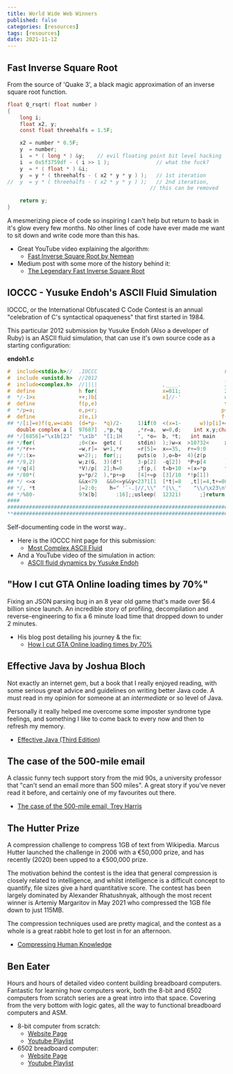 ```yaml
---
title: World Wide Web Winners
published: false
categories: [resources]
tags: [resources]
date: 2021-11-12
---
```



## Fast Inverse Square Root

From the source of 'Quake 3', a black magic approximation of an inverse square
root function. 

```c
float Q_rsqrt( float number )
{
    long i;
    float x2, y;
    const float threehalfs = 1.5F;

    x2 = number * 0.5F;
    y  = number;
    i  = * ( long * ) &y;    // evil floating point bit level hacking
    i  = 0x5f3759df - ( i >> 1 );               // what the fuck? 
    y  = * ( float * ) &i;
    y  = y * ( threehalfs - ( x2 * y * y ) );   // 1st iteration
//  y  = y * ( threehalfs - ( x2 * y * y ) );   // 2nd iteration,
                                              // this can be removed

    return y;
}

```

A mesmerizing piece of code so inspiring I can't help but return to bask in it's
glow every few months. No other lines of code have ever made me want to sit down
and write code more than this has.

- Great YouTube video explaining the algorithm:
	- [Fast Inverse Square Root by Nemean](https://youtu.be/p8u_k2LIZyo "Nemean on
  Youtube")
- Medium post with some more of the history behind it:
  - [The Legendary Fast Inverse Square Root](https://medium.com/hard-mode/the-legendary-fast-inverse-square-root-e51fee3b49d9)


## IOCCC - Yusuke Endoh's ASCII Fluid Simulation
IOCCC, or the International Obfuscated C Code Contest is an annual "celebration
of C's syntactical opaqueness" that first started in 1984.

This particular 2012 submission by Yusuke Endoh (Also a developer of Ruby) is an
ASCII fluid simulation, that can use it's own source code as a starting
configuration:

**endoh1.c**
```c
#  include<stdio.h>//  .IOCCC                                         Fluid-  #
#  include <unistd.h>  //2012                                         _Sim!_  #
#  include<complex.h>  //||||                     ,____.              IOCCC-  #
#  define              h for(                     x=011;              2012/*  #
#  */-1>x              ++;)b[                     x]//-'              winner  #
#  define              f(p,e)                                         for(/*  #
#  */p=a;              e,p<r;                                        p+=5)//  #
#  define              z(e,i)                                        f(p,p/*  #
## */[i]=e)f(q,w=cabs  (d=*p-  *q)/2-     1)if(0  <(x=1-      w))p[i]+=w*/// ##
   double complex a [  97687]  ,*p,*q     ,*r=a,  w=0,d;    int x,y;char b/* ##
## */[6856]="\x1b[2J"  "\x1b"  "[1;1H     ", *o=  b, *t;   int main   (){/** ##
## */for(              ;0<(x=  getc (     stdin)  );)w=x  >10?32<     x?4[/* ##
## */*r++              =w,r]=  w+1,*r     =r[5]=  x==35,  r+=9:0      ,w-I/* ##
## */:(x=              w+2);;  for(;;     puts(o  ),o=b+  4){z(p      [1]*/* ##
## */9,2)              w;z(G,  3)(d*(     3-p[2]  -q[2])  *P+p[4      ]*V-/* ##
## */q[4]              *V)/p[  2];h=0     ;f(p,(  t=b+10  +(x=*p      *I)+/* ##
## */80*(              y=*p/2  ),*p+=p    [4]+=p  [3]/10  *!p[1])     )x=0/* ##
## */ <=x              &&x<79   &&0<=y&&y<23?1[1  [*t|=8   ,t]|=4,t+=80]=1/* ##
## */, *t              |=2:0;    h=" '`-.|//,\\"  "|\\_"    "\\/\x23\n"[x/** ##
## */%80-              9?x[b]      :16];;usleep(  12321)      ;}return 0;}/* ##
####                                                                       ####
###############################################################################
**###########################################################################*/
```

Self-documenting code in the worst way.. 

- Here is the IOCCC hint page for this submission:
  - [Most Complex ASCII Fluid](https://www.ioccc.org/2012/endoh1/hint.html)
- And a YouTube video of the simulation in action:
  - [ASCII fluid dynamics by Yusuke Endoh](https://youtu.be/QMYfkOtYYlg)


## "How I cut GTA Online loading times by 70%"
Fixing an JSON parsing bug in an 8 year old game that's made over $6.4 billion
since launch.
An incredible story of profiling, decompilation and reverse-engineering to fix a
6 minute load time that dropped down to under 2 minutes. 

- His blog post detailing his journey & the fix:
  - [How I cut GTA Online loading times by 70%](https://nee.lv/2021/02/28/How-I-cut-GTA-Online-loading-times-by-70/)



## Effective Java by Joshua Bloch
Not exactly an internet gem, but a book that I really enjoyed reading, with some
serious great advice and guidelines on writing better Java code. A must read in
my opinion for someone at an _intermediate_ or so level of Java.

Personally it really helped me overcome some imposter syndrome type feelings,
and something I like to come back to every now and then to refresh my memory.

- [Effective Java (Third Edition)](https://www.oreilly.com/library/view/effective-java/9780134686097/)


## The case of the 500-mile email

A classic funny tech support story from the mid 90s, a university professor that
"can't send an email more than 500 miles". A great story if you've never read it
before, and certainly one of my favourites out there.

- [The case of the 500-mile email, Trey Harris](https://www.ibiblio.org/harris/500milemail.html)


## The Hutter Prize
A compression challenge to compress 1GB of text from Wikipedia. Marcus Hutter
launched the challenge in 2006 with a €50,000 prize, and has recently (2020)
been upped to a €500,000 prize. 

The motivation behind the contest is the idea that general compression is
closely related to intelligence, and whilst intelligence is a difficult concept
to quantify, file sizes give a hard quantitative score. The contest has been
largely dominated by Alexander Rhatushnyak, although the most recent winner is
Artemiy Margaritov in May 2021 who compressed the 1GB file down to just 115MB.

The compression techniques used are pretty magical, and the contest as a whole
is a great rabbit hole to get lost in for an afternoon.

- [Compressing Human Knowledge](http://prize.hutter1.net/)


## Ben Eater

Hours and hours of detailed video content building breadboard computers.
Fantastic for learning how computers work, both the 8-bit and 6502 computers
from scratch series are a great intro into that space. Covering from the very
bottom with logic gates, all the way to functional breadboard computers and ASM.

- 8-bit computer from scratch:
  - [Website Page](https://eater.net/8bit)
  - [Youtube Playlist](https://youtube.com/playlist?list=PLowKtXNTBypGqImE405J2565dvjafglHU)
- 6502 breadboard computer:
  - [Website Page](https://eater.net/6502)
  - [Youtube Playlist](https://youtube.com/playlist?list=PLowKtXNTBypFbtuVMUVXNR0z1mu7dp7eH)


## 
 

